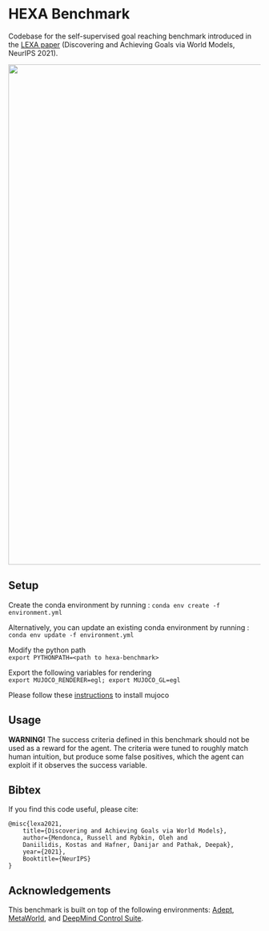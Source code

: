 # HEXA Benchmark

Codebase for the self-supervised goal reaching benchmark introduced in the [LEXA paper](https://github.com/orybkin/lexa) (Discovering and Achieving Goals via World Models, NeurIPS 2021).

<img src="https://russellmendonca.github.io/data/lexa_benchmark.png" width="1000">


## Setup

Create the conda environment by running : `conda env create -f environment.yml`

Alternatively, you can update an existing conda environment by running : `conda env update -f environment.yml`


Modify the python path   
`export PYTHONPATH=<path to hexa-benchmark>`  

Export the following variables for rendering  
`export MUJOCO_RENDERER=egl; export MUJOCO_GL=egl`

Please follow these [instructions][mujoco_instr] to install mujoco

[mujoco_instr]: https://github.com/openai/mujoco-py#install-mujoco

## Usage 

**WARNING!** The success criteria defined in this benchmark should not be used as a reward for the agent. The criteria were tuned to roughly match human intuition, but produce some false positives, which the agent can exploit if it observes the success variable. 

## Bibtex
If you find this code useful, please cite:

```
@misc{lexa2021,
    title={Discovering and Achieving Goals via World Models},
    author={Mendonca, Russell and Rybkin, Oleh and
    Daniilidis, Kostas and Hafner, Danijar and Pathak, Deepak},
    year={2021},
    Booktitle={NeurIPS}
}
```

## Acknowledgements
This benchmark is built on top of the following environments: [Adept](https://github.com/google-research/relay-policy-learning), [MetaWorld](https://github.com/rlworkgroup/metaworld), and [DeepMind Control Suite](https://github.com/deepmind/dm_control/tree/master/dm_control/suite).
